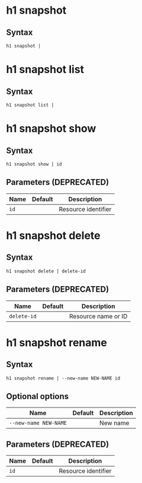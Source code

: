# h1 snapshot

## Syntax

```h1 snapshot | ```

# h1 snapshot list

## Syntax

```h1 snapshot list | ```

# h1 snapshot show

## Syntax

```h1 snapshot show | id```

## Parameters (DEPRECATED)

| Name | Default | Description | 
| ---- | ------- | ----------- |
| ```id``` |  | Resource identifier |

# h1 snapshot delete

## Syntax

```h1 snapshot delete | delete-id```

## Parameters (DEPRECATED)

| Name | Default | Description | 
| ---- | ------- | ----------- |
| ```delete-id``` |  | Resource name or ID |

# h1 snapshot rename

## Syntax

```h1 snapshot rename | --new-name NEW-NAME id```

## Optional options

| Name | Default | Description | 
| ---- | ------- | ----------- |
| ```--new-name NEW-NAME``` |  | New name |

## Parameters (DEPRECATED)

| Name | Default | Description | 
| ---- | ------- | ----------- |
| ```id``` |  | Resource identifier |

